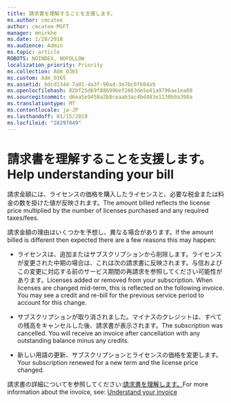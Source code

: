 ```yaml
---
title: 請求書を理解することを支援します。
ms.author: cmcatee
author: cmcatee-MSFT
manager: mnirkhe
ms.date: 2/20/2018
ms.audience: Admin
ms.topic: article
ROBOTS: NOINDEX, NOFOLLOW
localization_priority: Priority
ms.collection: Adm_O365
ms.custom: Adm_O365
ms.assetid: bdcd1344-7a01-4a3f-90ad-3e7bc0f684a9
ms.openlocfilehash: 82bf25d69f88699bef2663de5e41a9796ae1ea08
ms.sourcegitcommit: d6ea5e9458a2b8ceaab3ac4bd483e1130b9a398a
ms.translationtype: MT
ms.contentlocale: ja-JP
ms.lasthandoff: 01/15/2019
ms.locfileid: "28297849"
---
```

# <a name="help-understanding-your-bill"></a><span data-ttu-id="a4a8b-102">請求書を理解することを支援します。</span><span class="sxs-lookup"><span data-stu-id="a4a8b-102">Help understanding your bill</span></span>

<span data-ttu-id="a4a8b-103">請求金額には、ライセンスの価格を購入したライセンスと、必要な税金または料金の数を掛けた値が反映されます。</span><span class="sxs-lookup"><span data-stu-id="a4a8b-103">The amount billed reflects the license price multiplied by the number of licenses purchased and any required taxes/fees.</span></span>
  
<span data-ttu-id="a4a8b-104">請求金額の理由はいくつかを予想し、異なる場合があります。</span><span class="sxs-lookup"><span data-stu-id="a4a8b-104">If the amount billed is different then expected there are a few reasons this may happen:</span></span>
  
- <span data-ttu-id="a4a8b-p101">ライセンスは、追加またはサブスクリプションから削除します。ライセンスが変更された中期の場合は、これは次の請求書に反映されます。与信およびこの変更に対応する前のサービス期間の再請求を参照してください可能性があります。</span><span class="sxs-lookup"><span data-stu-id="a4a8b-p101">Licenses added or removed from your subscription. When licenses are changed mid-term, this is reflected on the following invoice. You may see a credit and re-bill for the previous service period to account for this change.</span></span>
    
- <span data-ttu-id="a4a8b-p102">サブスクリプションが取り消されました。マイナスのクレジットは、すべての残高をキャンセルした後、請求書が表示されます。</span><span class="sxs-lookup"><span data-stu-id="a4a8b-p102">The subscription was cancelled. You will receive an invoice after cancellation with any outstanding balance minus any credits.</span></span>
    
- <span data-ttu-id="a4a8b-110">新しい用語の更新、サブスクリプションとライセンスの価格を変更します。</span><span class="sxs-lookup"><span data-stu-id="a4a8b-110">Your subscription renewed for a new term and the license price changed.</span></span>
    
<span data-ttu-id="a4a8b-111">請求書の詳細についてを参照してください:[請求書を理解します。](https://support.office.com/article/0724b428-fb59-4962-8c37-6674166d7507)</span><span class="sxs-lookup"><span data-stu-id="a4a8b-111">For more information about the invoice, see: [Understand your invoice](https://support.office.com/article/0724b428-fb59-4962-8c37-6674166d7507)</span></span>
  

